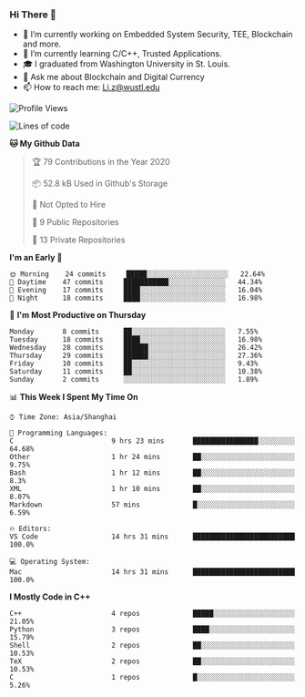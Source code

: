 ### Hi There 👋

<!--
**G0o9leA1/G0o9leA1** is a ✨ _special_ ✨ repository because its `README.md` (this file) appears on your GitHub profile.

Here are some ideas to get you started:
-->
- 🔭 I’m currently working on Embedded System Security, TEE, Blockchain and more.
- 🌱 I’m currently learning C/C++, Trusted Applications.
- 🎓 I graduated from Washington University in St. Louis.
- 💬 Ask me about Blockchain and Digital Currency
- 📫 How to reach me: Li.z@wustl.edu

<!--START_SECTION:waka-->
![Profile Views](http://img.shields.io/badge/Profile%20Views-12-blue)

![Lines of code](https://img.shields.io/badge/From%20Hello%20World%20I%27ve%20Written-114278%20lines%20of%20code-blue)

**🐱 My Github Data** 

> 🏆 79 Contributions in the Year 2020
 > 
> 📦 52.8 kB Used in Github's Storage 
 > 
> 🚫 Not Opted to Hire
 > 
> 📜 9 Public Repositories
 > 
> 🔑 13 Private Repositories 

**I'm an Early 🐤** 

```text
🌞 Morning    24 commits     █████░░░░░░░░░░░░░░░░░░░░   22.64% 
🌆 Daytime    47 commits     ███████████░░░░░░░░░░░░░░   44.34% 
🌃 Evening    17 commits     ████░░░░░░░░░░░░░░░░░░░░░   16.04% 
🌙 Night      18 commits     ████░░░░░░░░░░░░░░░░░░░░░   16.98%

```
📅 **I'm Most Productive on Thursday** 

```text
Monday       8 commits      ██░░░░░░░░░░░░░░░░░░░░░░░   7.55% 
Tuesday      18 commits     ████░░░░░░░░░░░░░░░░░░░░░   16.98% 
Wednesday    28 commits     ██████░░░░░░░░░░░░░░░░░░░   26.42% 
Thursday     29 commits     ██████░░░░░░░░░░░░░░░░░░░   27.36% 
Friday       10 commits     ██░░░░░░░░░░░░░░░░░░░░░░░   9.43% 
Saturday     11 commits     ██░░░░░░░░░░░░░░░░░░░░░░░   10.38% 
Sunday       2 commits      ░░░░░░░░░░░░░░░░░░░░░░░░░   1.89%

```


📊 **This Week I Spent My Time On** 

```text
⌚︎ Time Zone: Asia/Shanghai

💬 Programming Languages: 
C                        9 hrs 23 mins       ████████████████░░░░░░░░░   64.68% 
Other                    1 hr 24 mins        ██░░░░░░░░░░░░░░░░░░░░░░░   9.75% 
Bash                     1 hr 12 mins        ██░░░░░░░░░░░░░░░░░░░░░░░   8.3% 
XML                      1 hr 10 mins        ██░░░░░░░░░░░░░░░░░░░░░░░   8.07% 
Markdown                 57 mins             █░░░░░░░░░░░░░░░░░░░░░░░░   6.59%

🔥 Editors: 
VS Code                  14 hrs 31 mins      █████████████████████████   100.0%

💻 Operating System: 
Mac                      14 hrs 31 mins      █████████████████████████   100.0%

```

**I Mostly Code in C++** 

```text
C++                      4 repos             █████░░░░░░░░░░░░░░░░░░░░   21.05% 
Python                   3 repos             ████░░░░░░░░░░░░░░░░░░░░░   15.79% 
Shell                    2 repos             ██░░░░░░░░░░░░░░░░░░░░░░░   10.53% 
TeX                      2 repos             ██░░░░░░░░░░░░░░░░░░░░░░░   10.53% 
C                        1 repos             █░░░░░░░░░░░░░░░░░░░░░░░░   5.26%

```



<!--END_SECTION:waka-->
